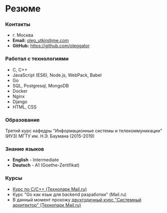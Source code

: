 # Резюме

### Контакты
 - г. Москва
 - **Email:** oleg_utkin@me.com
 - **GitHub:** https://github.com/oleggator

### Работал с технологиями
 - С, C++
 - JavaScript (ES6), Node.js, WebPack, Babel
 - Go
 - SQL, Postgresql, MongoDB
 - Docker
 - Nginx
 - Django
 - HTML, CSS

### Образование
Третий курс кафедры "Информационные системы и телекоммуникации" (ИУ3)
МГТУ им. Н.Э. Баумана
(2015-2019)

### Знание языков
 - **English** - Intermediate
 - **Deutsch** - A1 (Goethe-Zertifikat)

### Курсы
 - [Курс по C/C++ (Технопарк Mail.ru)](https://park.mail.ru/curriculum/program/discipline/581/)
 - Курс "Go как язык для backend разработки" (Mail.ru)
 - В данный момент прохожу [двухгодичный курс "Системный архитектор" (Технопарк Mail.ru)](https://park.mail.ru/curriculum/program/main/)
